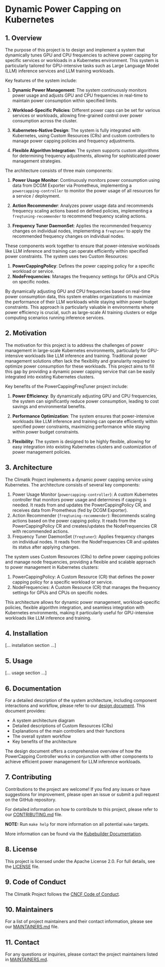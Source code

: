 # Dynamic Power Capping on Kubernetes

## 1. Overview

The purpose of this project is to design and implement a system that dynamically tunes GPU and CPU frequencies to achieve power capping for specific services or workloads in a Kubernetes environment. This system is particularly tailored for GPU-intensive tasks such as Large Language Model (LLM) inference services and LLM training workloads.

Key features of the system include:

1. **Dynamic Power Management**: The system continuously monitors power usage and adjusts GPU and CPU frequencies in real-time to maintain power consumption within specified limits.

2. **Workload-Specific Policies**: Different power caps can be set for various services or workloads, allowing fine-grained control over power consumption across the cluster.

3. **Kubernetes-Native Design**: The system is fully integrated with Kubernetes, using Custom Resources (CRs) and custom controllers to manage power capping policies and frequency adjustments.

4. **Flexible Algorithm Integration**: The system supports custom algorithms for determining frequency adjustments, allowing for sophisticated power management strategies.

The architecture consists of three main components:

1. **Power Usage Monitor**: Continuously monitors power consumption using data from DCGM Exporter via Prometheus, implementing a `powercapping-controller` to monitor the power usage of all resources for a service / deployment.

2. **Action Recommender**: Analyzes power usage data and recommends frequency scaling actions based on defined policies, implementing a `freqtuning-recommender` to recommend frequency scaling actions.

3. **Frequency Tuner DaemonSet**: Applies the recommended frequency changes on individual nodes, implementing a `freqtuner` to apply the recommended frequency changes on individual nodes.

These components work together to ensure that power-intensive workloads like LLM inference and training can operate efficiently within specified power constraints. The system uses two Custom Resources:

1. **PowerCappingPolicy**: Defines the power capping policy for a specific workload or service.
2. **NodeFrequencies**: Manages the frequency settings for GPUs and CPUs on specific nodes.

By dynamically adjusting GPU and CPU frequencies based on real-time power consumption data, this system enables organizations to maximize the performance of their LLM workloads while staying within power budget constraints. This approach is particularly valuable in environments where power efficiency is crucial, such as large-scale AI training clusters or edge computing scenarios running inference services.

## 2. Motivation

The motivation for this project is to address the challenges of power management in large-scale Kubernetes environments, particularly for GPU-intensive workloads like LLM inference and training. Traditional power management solutions often lack the flexibility and granularity required to optimize power consumption for these workloads. This project aims to fill this gap by providing a dynamic power capping service that can be easily integrated into existing Kubernetes clusters.

Key benefits of the PowerCappingFreqTuner project include:

1. **Power Efficiency**: By dynamically adjusting GPU and CPU frequencies, the system can significantly reduce power consumption, leading to cost savings and environmental benefits.

2. **Performance Optimization**: The system ensures that power-intensive workloads like LLM inference and training can operate efficiently within specified power constraints, maximizing performance while staying within power budget constraints.

3. **Flexibility**: The system is designed to be highly flexible, allowing for easy integration into existing Kubernetes clusters and customization of power management policies.

## 3. Architecture

The Climatik Project implements a dynamic power capping service using Kubernetes. The architecture consists of several key components:

1. Power Usage Monitor (`powercapping-controller`): A custom Kubernetes controller that monitors power usage and determines if capping is needed. It reads from and updates the PowerCappingPolicy CR, and receives data from Prometheus (fed by DCGM Exporter).
2. Action Recommender (`freqtuning-recommender`): Recommends scaling actions based on the power capping policy. It reads from the PowerCappingPolicy CR and creates/updates the NodeFrequencies CR with recommended actions.
3. Frequency Tuner DaemonSet (`freqtuner`): Applies frequency changes on individual nodes. It reads from the NodeFrequencies CR and updates its status after applying changes.

The system uses Custom Resources (CRs) to define power capping policies and manage node frequencies, providing a flexible and scalable approach to power management in Kubernetes clusters:

1. PowerCappingPolicy: A Custom Resource (CR) that defines the power capping policy for a specific workload or service. 
2. NodeFrequencies: A Custom Resource (CR) that manages the frequency settings for GPUs and CPUs on specific nodes. 

This architecture allows for dynamic power management, workload-specific policies, flexible algorithm integration, and seamless integration with Kubernetes environments, making it particularly useful for GPU-intensive workloads like LLM inference and training.

## 4. Installation

[... installation section ...]

## 5. Usage

[... usage section ...]

## 6. Documentation

For a detailed description of the system architecture, including component interactions and workflow, please refer to our [design document](docs/design.md). This document provides:

- A system architecture diagram
- Detailed descriptions of Custom Resources (CRs)
- Explanations of the main controllers and their functions
- The overall system workflow
- Key benefits of the architecture

The design document offers a comprehensive overview of how the PowerCapping Controller works in conjunction with other components to achieve efficient power management for LLM inference workloads.


## 7. Contributing

Contributions to the project are welcome! If you find any issues or have suggestions for improvement, please open an issue or submit a pull request on the GitHub repository.

For detailed information on how to contribute to this project, please refer to our [CONTRIBUTING.md](CONTRIBUTING.md) file.

**NOTE:** Run `make help` for more information on all potential `make` targets.

More information can be found via the [Kubebuilder Documentation](https://book.kubebuilder.io/introduction.html).

## 8. License

This project is licensed under the Apache License 2.0. For full details, see the [LICENSE](LICENSE) file.

## 9. Code of Conduct

The Climatik Project follows the [CNCF Code of Conduct](code-of-conduct.md).

## 10. Maintainers

For a list of project maintainers and their contact information, please see our [MAINTAINERS.md](MAINTAINERS.md) file.

## 11. Contact

For any questions or inquiries, please contact the project maintainers listed in [MAINTAINERS.md](MAINTAINERS.md).